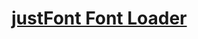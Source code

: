 [justFont Font Loader](http://www.justfont.com/)
==================================================
